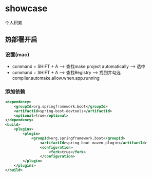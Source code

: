 # showcase
个人积累

## 热部署开启

### 设置(mac)
- command + SHIFT + A --> 查找make project automatically --> 选中
- command + SHIFT + A --> 查找Registry --> 找到并勾选compiler.automake.allow.when.app.running

### 添加依赖
```XML
<dependency>
    <groupId>org.springframework.boot</groupId>
    <artifactId>spring-boot-devtools</artifactId>
    <optional>true</optional>
</dependency>
<build>
    <plugins>
        <plugin>
            <groupId>org.springframework.boot</groupId>
                <artifactId>spring-boot-maven-plugin</artifactId>
                <configuration>
                    <fork>true</fork>
                </configuration>
        </plugin>
    </plugins>
</build>
```